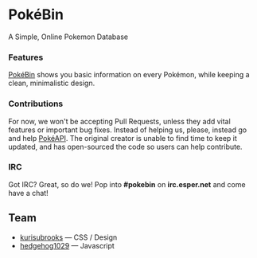 # PokéBin
A Simple, Online Pokemon Database

### Features
[PokéBin](http://kurisubrooks.github.io/pokebin/) shows you basic information on every Pokémon, while keeping a clean, minimalistic design.

### Contributions
For now, we won't be accepting Pull Requests, unless they add vital features or important bug fixes.
Instead of helping us, please, instead go and help [PokéAPI](https://github.com/phalt/pokeapi). The original creator is unable to find time to keep it updated, and has open-sourced the code so users can help contribute. 

### IRC
Got IRC? Great, so do we! Pop into **#pokebin** on **irc.esper.net** and come have a chat! 

## Team

 * [kurisubrooks](http://github.com/kurisubrooks) — CSS / Design
 * [hedgehog1029](http://github.com/hedgehog1029) — Javascript
